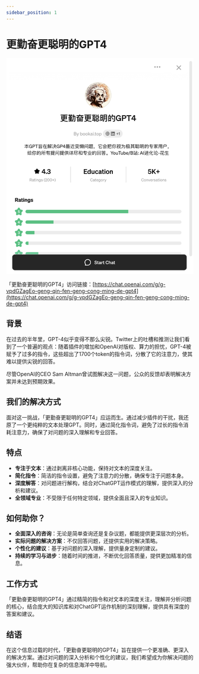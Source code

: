 ```yaml
---
sidebar_position: 1
---
```

# 更勤奋更聪明的GPT4 

![更勤奋更聪明的GPT4](GPT4_Intelligent_Assistant.png)

「更勤奋更聪明的GPT4」访问链接：[https://chat.openai.com/g/g-vpdGZagEo-geng-qin-fen-geng-cong-ming-de-gpt4](https://chat.openai.com/g/g-vpdGZagEo-geng-qin-fen-geng-cong-ming-de-gpt4)

## 背景

在过去的半年里，GPT-4似乎变得不那么尖锐。Twitter上的吐槽和推测让我们看到了一个普遍的观点：随着插件的增加和OpenAI对版权、算力的担忧，GPT-4被赋予了过多的指令，这些超出了1700个token的指令词，分散了它的注意力，使其难以提供尖锐的回答。

尽管OpenAI的CEO Sam Altman曾试图解决这一问题，公众的反馈却表明解决方案并未达到预期效果。

## 我们的解决方式

面对这一挑战，「更勤奋更聪明的GPT4」应运而生。通过减少插件的干扰，我还原了一个更纯粹的文本处理GPT。同时，通过简化指令词，避免了过长的指令消耗注意力，确保了对问题的深入理解和专业回答。

## 特点

- **专注于文本**：通过剥离非核心功能，保持对文本的深度关注。
- **简化指令**：简洁的指令设置，避免了注意力的分散，确保专注于问题本身。
- **深度解答**：对问题进行解构，结合对ChatGPT运作模式的理解，提供深入的分析和建议。
- **全领域专业**：不受限于任何特定领域，提供全面且深入的专业知识。

## 如何助你？

- **全面深入的咨询**：无论是简单查询还是复杂议题，都能提供更深层次的分析。
- **实际问题的解决方案**：不仅回答问题，还提供实用的解决策略。
- **个性化的建议**：基于对问题的深入理解，提供量身定制的建议。
- **持续的学习与进步**：随着时间的推进，不断优化回答质量，提供更加精准的信息。

## 工作方式

「更勤奋更聪明的GPT4」通过精简的指令和对文本的深度关注，理解并分析问题的核心，结合庞大的知识库和对ChatGPT运作机制的深刻理解，提供具有深度的答案和建议。

## 结语

在这个信息过载的时代，「更勤奋更聪明的GPT4」旨在提供一个更准确、更深入的解决方案。通过对问题的深入分析和个性化的建议，我们希望成为你解决问题的强大伙伴，帮助你在复杂的信息海洋中导航。
